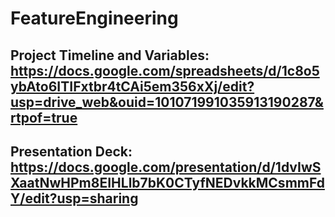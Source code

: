 # FeatureEngineering
## Project Timeline and Variables: https://docs.google.com/spreadsheets/d/1c8o5ybAto6ITIFxtbr4tCAi5em356xXj/edit?usp=drive_web&ouid=101071991035913190287&rtpof=true
## Presentation Deck: https://docs.google.com/presentation/d/1dvIwSXaatNwHPm8EIHLlb7bK0CTyfNEDvkkMCsmmFdY/edit?usp=sharing
